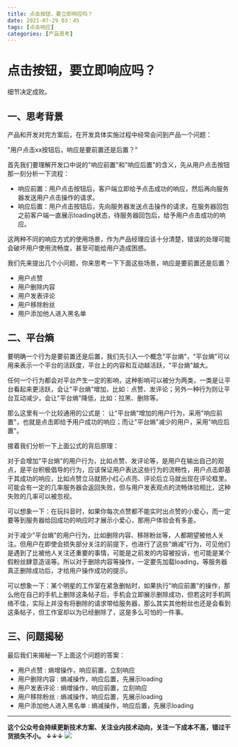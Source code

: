 ```yaml
---
title: 点击按钮，要立即响应吗？
date: 2021-07-29 03：45
tags: [点击响应]
categories: [产品思考]
---
```


# 点击按钮，要立即响应吗？

细节决定成败。

## 一、思考背景

产品和开发对完方案后，在开发具体实施过程中经常会问到产品一个问题：

"用户点击xx按钮后，响应是要前置还是后置？"

首先我们要理解开发口中说的"响应前置"和"响应后置"的含义，先从用户点击按钮那一刻分析一下流程：

- 响应前置：用户点击按钮后，客户端立即给予点击成功的响应，然后再向服务器发送用户点击操作的请求。
- 响应后置：用户点击按钮后，先向服务器发送点击操作的请求，在服务器回包之前客户端一直展示loading状态，待服务器回包后，给予用户点击成功的响应。

这两种不同的响应方式的使用场景，作为产品经理应该十分清楚，错误的处理可能会破坏用户使用流畅度，甚至可能给用户造成困惑。

我们先来提出几个小问题，你来思考一下下面这些场景，响应是要前置还是后置？

- 用户点赞
- 用户删除内容
- 用户发表评论
- 用户移除粉丝
- 用户添加他人进入黑名单

## 二、平台熵

要明确一个行为是要前置还是后置，我们先引入一个概念"平台熵"，"平台熵"可以用来表示一个平台的活跃度，平台上的内容和互动越活跃，"平台熵"越大。

任何一个行为都会对平台产生一定的影响，这种影响可以被分为两类，一类是让平台看起来更活跃，会让"平台熵"增加，比如：点赞、发评论；另外一种行为则让平台互动减少，会让"平台熵"降低，比如：拉黑、删除等。


那么这里有一个比较通用的公式是：
让"平台熵"增加的用户行为，采用"响应前置"，也就是点击即给予用户成功的响应；而让"平台熵"减少的用户，采用"响应后置"。

接着我们分析一下上面公式的背后原理：

对于会增加"平台熵"的用户行为，比如点赞、发评论等，是用户在输出自己的观点，是平台积极倡导的行为，应该保证用户表达这些行为的流畅性，用户点击即基于其成功的响应，比如点赞立马就把小红心点亮、评论后立马就出现在评论框里。可能会有一定的几率服务器会返回失败，但与用户发表观点的流畅体验相比，这种失败的几率可以被忽视。

可以想象一下：在玩抖音时，如果你每次点赞都不能实时出点赞的小爱心，而一定要等到服务器给回成功的响应时才展示小爱心，那用户体验会有多差。

对于减少"平台熵"的用户行为，比如删除内容、移除粉丝等，人都期望被他人关注。但用户在即使会损失部分关注的前提下，也进行了这些"熵减"行为，可见他们是遇到了比被他人关注还重要的事情，可能是之前发的内容被投诉，也可能是某个假粉丝肆意造谣等。所以对于删除内容等操作，一定要先加载loading，等服务器真正删除成功后，才给用户操作成功的提示。

可以想象一下：某个明星的工作室在紧急删帖时，如果执行"响应前置"的操作，那么他在自己的手机上删除这条帖子后，手机会立即展示删除成功，但若这时手机网络不佳，实际上并没有将删除的请求带给服务器，那么其实其他粉丝也还是会看到这条帖子，但工作室却以为已经删除了，这是多么可怕的一件事。

## 三、问题揭秘

最后我们来揭秘一下上面这个问题的答案：

- 用户点赞 : 熵增操作，响应前置，立刻响应
- 用户删除内容 : 熵减操作，响应后置，先展示loading
- 用户发表评论 : 熵增操作，响应前置，立刻响应
- 用户移除粉丝 : 熵减操作，响应后置，先展示loading
- 用户添加他人进入黑名单 : 熵减操作，响应后置，先展示loading

------
**这个公众号会持续更新技术方案、关注业内技术动向，关注一下成本不高，错过干货损失不小。
↓↓↓**
![](https://tva1.sinaimg.cn/large/e6c9d24egy1gzzmv1p67mj21bi0hcwgh.jpg)